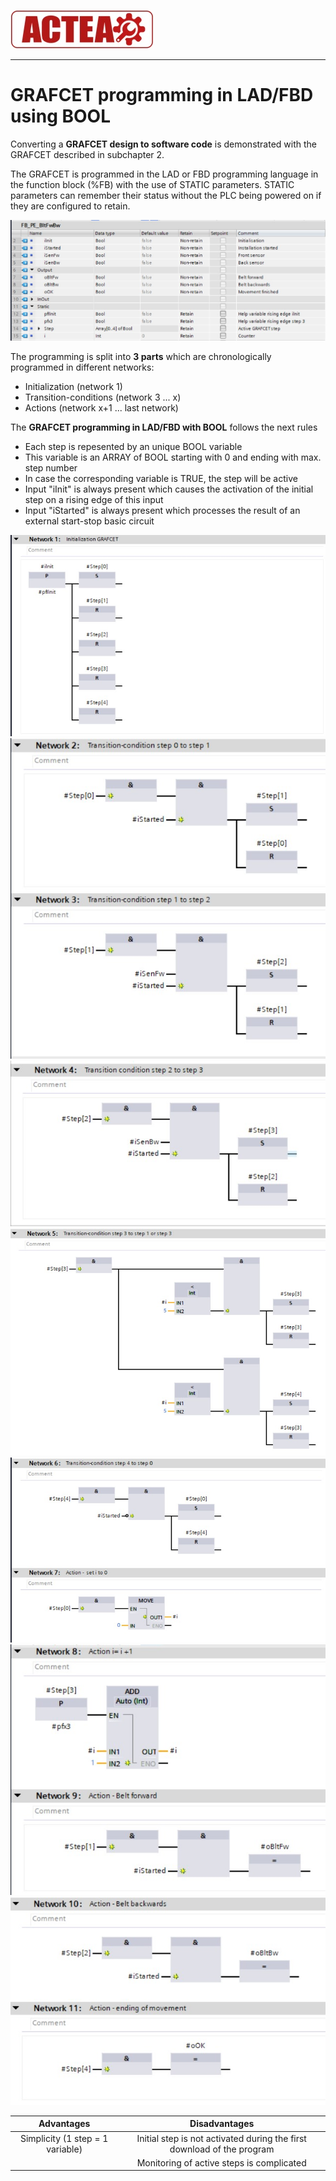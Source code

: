 
![ACTEA](../Logo_ACTEA_2.jpg)
_____________________________________

# GRAFCET programming in LAD/FBD using BOOL

Converting a **GRAFCET design to software code** is demonstrated with the GRAFCET described in subchapter 2.

The GRAFCET is programmed in the LAD or FBD programming language in the function block (%FB) with the use of STATIC parameters. STATIC parameters can remember their status without the PLC being powered on if they are configured to retain.

![Interface variables ](../Ad04/Images/SiemensVarLAD.jpg)

The programming is split into **3 parts** which are chronologically programmed in different networks:
-   Initialization (network 1)
-   Transition-conditions (network 3 ... x)
-   Actions (network x+1 ... last network)

The **GRAFCET programming in LAD/FBD with BOOL** follows the next rules
-   Each step is repesented by an unique BOOL variable
-   This variable is an ARRAY of BOOL starting with 0 and ending with max. step number
-   In case the corresponding variable is TRUE, the step will be active
-   Input "iInit" is always present which causes the activation of the initial step on a rising edge of this input
-   Input "iStarted" is always present which processes the result of an external start-stop basic circuit

![FBD  ](../Ad04/Images/SiemensiInitLAD.jpg)
![FBD  ](../Ad04/Images/SiemensFBD.jpg)
![FBD  ](../Ad04/Images/SiemensFBD2.jpg)
![FBD  ](../Ad04/Images/SiemensFBD3.jpg)
![FBD  ](../Ad04/Images/SiemensFBD4.jpg)
![FBD  ](../Ad04/Images/SiemensFBD5.jpg)
![FBD  ](../Ad04/Images/SiemensFBD6.jpg)

| **Advantages** | **Disadvantages** |
| :---:          | :---:             |
| Simplicity (1 step = 1 variable) | Initial step is not activated during the first download of the program |
|                                | Monitoring of active steps is complicated        |
